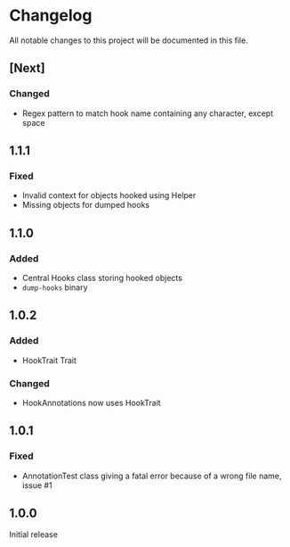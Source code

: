 # Changelog
All notable changes to this project will be documented in this file.

## [Next]

### Changed
- Regex pattern to match hook name containing any character, except space

## 1.1.1

### Fixed
- Invalid context for objects hooked using Helper
- Missing objects for dumped hooks

## 1.1.0

### Added
- Central Hooks class storing hooked objects
- `dump-hooks` binary

## 1.0.2

### Added
- HookTrait Trait

### Changed
- HookAnnotations now uses HookTrait

## 1.0.1

### Fixed
- AnnotationTest class giving a fatal error because of a wrong file name, issue #1

## 1.0.0

Initial release
